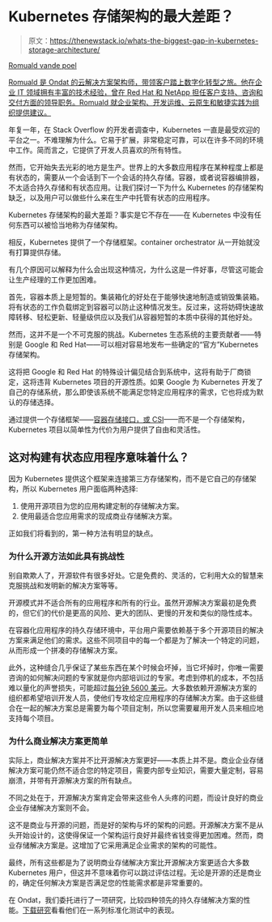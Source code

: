# Kubernetes 存储架构的最大差距？

> 原文：<https://thenewstack.io/whats-the-biggest-gap-in-kubernetes-storage-architecture/>

[](https://www.linkedin.com/in/rvandepoel/)

[Romuald vande poel](https://www.linkedin.com/in/rvandepoel/)

[Romuald 是 Ondat 的云解决方案架构师，带领客户踏上数字化转型之旅。他在企业 IT 领域拥有丰富的技术经验，曾在 Red Hat 和 NetApp 担任客户支持、咨询和交付方面的领导职务。Romuald 就企业架构、开发运维、云原生和敏捷实践为组织提供建议。](https://www.linkedin.com/in/rvandepoel/)

[](https://www.linkedin.com/in/rvandepoel/)[](https://www.linkedin.com/in/rvandepoel/)

年复一年，在 Stack Overflow 的开发者调查中，Kubernetes 一直是最受欢迎的平台之一。不难理解为什么。它易于扩展，非常稳定可靠，可以在许多不同的环境中工作。简而言之，它提供了开发人员喜欢的所有特性。

然而，它开始失去光彩的地方是生产。世界上的大多数应用程序在某种程度上都是有状态的，需要从一个会话到下一个会话的持久存储。容器，或者说容器编排器，不太适合持久存储和有状态应用。让我们探讨一下为什么 Kubernetes 的存储架构缺乏，以及用户可以做些什么来在生产中托管有状态的应用程序。

Kubernetes 存储架构的最大差距？事实是它不存在——在 Kubernetes 中没有任何东西可以被恰当地称为存储架构。

相反，Kubernetes 提供了一个存储框架。container orchestrator 从一开始就没有打算提供存储。

有几个原因可以解释为什么会出现这种情况，为什么这是一件好事，尽管这可能会让生产经理的工作更加困难。

首先，容器本质上是短暂的。集装箱化的好处在于能够快速地制造或销毁集装箱。将有状态的工作负载绑定到容器可以防止这种情况发生。反过来，这将妨碍快速故障转移、轻松更新、轻量级供应以及我们从容器短暂的本质中获得的其他好处。

然而，这并不是一个不可克服的挑战。Kubernetes 生态系统的主要贡献者——特别是 Google 和 Red Hat——可以相对容易地发布一些确定的“官方”Kubernetes 存储架构。

这将把 Google 和 Red Hat 的特殊设计偏见结合到系统中，这将有助于厂商锁定，这将违背 Kubernetes 项目的开源性质。如果 Google 为 Kubernetes 开发了自己的存储系统，那么即使该系统不能满足您特定应用程序的需求，它也将成为默认的存储选择。

通过提供一个存储框架——[容器存储接口，或 CSI](https://storageos.com/storage-for-kubernetes)——而不是一个存储架构，Kubernetes 项目以简单性为代价为用户提供了自由和灵活性。

## 这对构建有状态应用程序意味着什么？

因为 Kubernetes 提供这个框架来连接第三方存储架构，而不是它自己的存储架构，所以 Kubernetes 用户面临两种选择:

1.  使用开源项目为您的应用构建定制的存储解决方案。
2.  使用最适合您应用需求的现成商业存储解决方案。

正如我们将看到的，第一种方法有明显的缺点。

### 为什么开源方法如此具有挑战性

别自欺欺人了，开源软件有很多好处。它是免费的、灵活的，它利用大众的智慧来克服挑战和发明新的解决方案等等。

开源模式并不适合所有的应用程序和所有的行业。虽然开源解决方案最初是免费的，但它们的代价是更高的风险、更大的团队、更慢的开发和类似的隐性成本。

在容器化应用程序的持久存储环境中，平台用户需要依赖基于多个开源项目的解决方案来满足他们的需求。这些不同项目中的每一个都是为了解决一个特定的问题，从而形成一个拼凑的存储解决方案。

此外，这种缝合几乎保证了某些东西在某个时候会坏掉，当它坏掉时，你唯一需要咨询的如何解决问题的专家就是你内部培训过的专家。考虑到停机的成本，不包括难以量化的声誉损失，可能超过[每分钟 5600 美元](https://blogs.gartner.com/andrew-lerner/2014/07/16/the-cost-of-downtime/)。大多数依赖开源解决方案的组织都希望培训开发人员，使他们专攻给定应用程序的存储解决方案。由于这些缝合在一起的解决方案总是需要为每个项目定制，所以您需要雇用开发人员来相应地支持每个项目。

### 为什么商业解决方案更简单

实际上，商业解决方案并不比开源解决方案更好——本质上并不是。商业企业存储解决方案可能仍然不适合您的特定项目，需要内部专业知识，需要大量定制，容易崩溃，并带有开源解决方案的所有缺点。

不同之处在于，开源解决方案肯定会带来这些令人头疼的问题，而设计良好的商业企业存储解决方案则不会。

这不是商业与开源的问题，而是好的架构与坏的架构的问题。开源解决方案不是从头开始设计的，这使得保证一个架构运行良好并最终省钱变得更加困难。然而，商业存储解决方案是。这增加了它采用满足企业需求的架构的可能性。

最终，所有这些都是为了说明商业存储解决方案比开源解决方案更适合大多数 Kubernetes 用户，但这并不意味着你可以跳过评估过程。无论是开源的还是商业的，确定任何解决方案是否满足您的性能需求都是非常重要的。

在 Ondat，我们委托进行了一项研究，比较四种领先的持久存储解决方案的性能。[下载研究](https://resources.storageos.com/downloadbenchmarkreport)看看他们在一系列标准化测试中的表现。

<svg xmlns:xlink="http://www.w3.org/1999/xlink" viewBox="0 0 68 31" version="1.1"><title>Group</title> <desc>Created with Sketch.</desc></svg>
